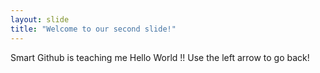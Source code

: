 ```yaml
---
layout: slide
title: "Welcome to our second slide!"
---
```

Smart Github is teaching me Hello World !!
Use the left arrow to go back!
